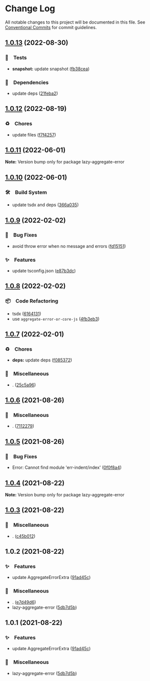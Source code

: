 # Change Log

All notable changes to this project will be documented in this file.
See [Conventional Commits](https://conventionalcommits.org) for commit guidelines.

## [1.0.13](https://github.com/bluelovers/ws-error/compare/lazy-aggregate-error@1.0.12...lazy-aggregate-error@1.0.13) (2022-08-30)



### 🚨　Tests

* **snapshot:** update snapshot ([fb38cea](https://github.com/bluelovers/ws-error/commit/fb38cea1abe983d3cca149a6f45ccceff6bc1a67))


### 📌　Dependencies

* update deps ([21feba2](https://github.com/bluelovers/ws-error/commit/21feba2940aae29023fac2ab5836cac1e2a21940))



## [1.0.12](https://github.com/bluelovers/ws-error/compare/lazy-aggregate-error@1.0.11...lazy-aggregate-error@1.0.12) (2022-08-19)


### ♻️　Chores

* update files ([f7f4257](https://github.com/bluelovers/ws-error/commit/f7f425709c7c03e5d62142b74a045647e0c3babd))





## [1.0.11](https://github.com/bluelovers/ws-error/compare/lazy-aggregate-error@1.0.10...lazy-aggregate-error@1.0.11) (2022-06-01)

**Note:** Version bump only for package lazy-aggregate-error





## [1.0.10](https://github.com/bluelovers/ws-error/compare/lazy-aggregate-error@1.0.9...lazy-aggregate-error@1.0.10) (2022-06-01)


### 🛠　Build System

* update tsdx and deps ([366a035](https://github.com/bluelovers/ws-error/commit/366a03526bb03025b0b253b8bc96b6694fd8b6d6))





## [1.0.9](https://github.com/bluelovers/ws-error/compare/lazy-aggregate-error@1.0.8...lazy-aggregate-error@1.0.9) (2022-02-02)


### 🐛　Bug Fixes

* avoid throw error when no message and errors ([fd15151](https://github.com/bluelovers/ws-error/commit/fd151519cf492134d3f1a46269c872a045c38be6))


### ✨　Features

* update tsconfig.json ([e87b3dc](https://github.com/bluelovers/ws-error/commit/e87b3dca318070a92d027512121e9d9f8613de01))





## [1.0.8](https://github.com/bluelovers/ws-error/compare/lazy-aggregate-error@1.0.7...lazy-aggregate-error@1.0.8) (2022-02-02)


### 📦　Code Refactoring

* tsdx ([6164131](https://github.com/bluelovers/ws-error/commit/6164131c5f3c3064c6a226758977078f7f67f4dc))
* use `aggregate-error-or-core-js` ([4fb3eb3](https://github.com/bluelovers/ws-error/commit/4fb3eb36bc71759dedfc71fa6fc67e09bc6b11cc))





## [1.0.7](https://github.com/bluelovers/ws-error/compare/lazy-aggregate-error@1.0.6...lazy-aggregate-error@1.0.7) (2022-02-01)


### ♻️　Chores

* **deps:** update deps ([f085372](https://github.com/bluelovers/ws-error/commit/f085372fd45d669d5a2bafd8664cb5b1013f6ac2))


### 🔖　Miscellaneous

* . ([25c5a96](https://github.com/bluelovers/ws-error/commit/25c5a96bc8a104b8d10faad6b847ac9e7ac7cfd0))





## [1.0.6](https://github.com/bluelovers/ws-error/compare/lazy-aggregate-error@1.0.5...lazy-aggregate-error@1.0.6) (2021-08-26)


### 🔖　Miscellaneous

* . ([7112279](https://github.com/bluelovers/ws-error/commit/7112279a6a1b5606ebe3511aa89a2d9330c1fc34))





## [1.0.5](https://github.com/bluelovers/ws-error/compare/lazy-aggregate-error@1.0.4...lazy-aggregate-error@1.0.5) (2021-08-26)


### 🐛　Bug Fixes

* Error: Cannot find module 'err-indent/index' ([0f0f8a4](https://github.com/bluelovers/ws-error/commit/0f0f8a4afe443e747552843242cb43b3453751eb))





## [1.0.4](https://github.com/bluelovers/ws-error/compare/lazy-aggregate-error@1.0.3...lazy-aggregate-error@1.0.4) (2021-08-22)

**Note:** Version bump only for package lazy-aggregate-error





## [1.0.3](https://github.com/bluelovers/ws-error/compare/lazy-aggregate-error@1.0.2...lazy-aggregate-error@1.0.3) (2021-08-22)


### 🔖　Miscellaneous

* . ([c45b012](https://github.com/bluelovers/ws-error/commit/c45b01211f0d3cadc19a2936d97d4ce028238dd9))





## 1.0.2 (2021-08-22)


### ✨　Features

* update AggregateErrorExtra ([91ad45c](https://github.com/bluelovers/ws-error/commit/91ad45c11ba413198001dc5fabeb466e127f8058))


### 🔖　Miscellaneous

* . ([e7d49d6](https://github.com/bluelovers/ws-error/commit/e7d49d65a917582b168c45df796e198afd0a7de2))
* lazy-aggregate-error ([5db7d5b](https://github.com/bluelovers/ws-error/commit/5db7d5bc2a621300ed69bea0c8b628bff5537d94))





## 1.0.1 (2021-08-22)


### ✨　Features

* update AggregateErrorExtra ([91ad45c](https://github.com/bluelovers/ws-error/commit/91ad45c11ba413198001dc5fabeb466e127f8058))


### 🔖　Miscellaneous

* lazy-aggregate-error ([5db7d5b](https://github.com/bluelovers/ws-error/commit/5db7d5bc2a621300ed69bea0c8b628bff5537d94))
